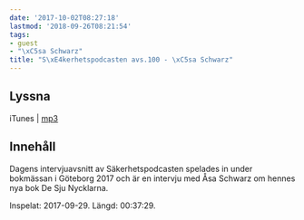 ```yaml
---
date: '2017-10-02T08:27:18'
lastmod: '2018-09-26T08:21:54'
tags:
- guest
- "\xC5sa Schwarz"
title: "S\xE4kerhetspodcasten avs.100 - \xC5sa Schwarz"
---
```

## Lyssna

iTunes \| [mp3](http://traffic.libsyn.com/sakerhetspodcasten/asa_schwarz.mp3)

## Innehåll

Dagens intervjuavsnitt av Säkerhetspodcasten spelades in under bokmässan i Göteborg
2017 och är en intervju med Åsa Schwarz om hennes nya bok De Sju Nycklarna.

Inspelat: 2017-09-29. Längd: 00:37:29.
